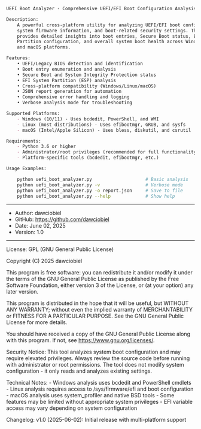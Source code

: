 ```markdown
UEFI Boot Analyzer - Comprehensive UEFI/EFI Boot Configuration Analysis Tool

Description:
    A powerful cross-platform utility for analyzing UEFI/EFI boot configurations,
    system firmware information, and boot-related security settings. This tool
    provides detailed insights into boot entries, Secure Boot status, EFI System
    Partition configuration, and overall system boot health across Windows, Linux,
    and macOS platforms.

Features:
    • UEFI/Legacy BIOS detection and identification
    • Boot entry enumeration and analysis
    • Secure Boot and System Integrity Protection status
    • EFI System Partition (ESP) analysis
    • Cross-platform compatibility (Windows/Linux/macOS)
    • JSON report generation for automation
    • Comprehensive error handling and logging
    • Verbose analysis mode for troubleshooting

Supported Platforms:
    - Windows (10/11) - Uses bcdedit, PowerShell, and WMI
    - Linux (most distributions) - Uses efibootmgr, GRUB, and sysfs
    - macOS (Intel/Apple Silicon) - Uses bless, diskutil, and csrutil

Requirements:
    - Python 3.6 or higher
    - Administrator/root privileges (recommended for full functionality)
    - Platform-specific tools (bcdedit, efibootmgr, etc.)

Usage Examples:
```
```bash
    python uefi_boot_analyzer.py                    # Basic analysis
    python uefi_boot_analyzer.py -v                 # Verbose mode
    python uefi_boot_analyzer.py -o report.json     # Save to file
    python uefi_boot_analyzer.py --help             # Show help
```

- - -
- Author: dawciobiel
- GitHub: https://github.com/dawciobiel
- Date: June 02, 2025
- Version: 1.0
- - -

License: GPL (GNU General Public License)

Copyright (C) 2025 dawciobiel

This program is free software: you can redistribute it and/or modify
it under the terms of the GNU General Public License as published by
the Free Software Foundation, either version 3 of the License, or
(at your option) any later version.

This program is distributed in the hope that it will be useful,
but WITHOUT ANY WARRANTY; without even the implied warranty of
MERCHANTABILITY or FITNESS FOR A PARTICULAR PURPOSE. See the
GNU General Public License for more details.

You should have received a copy of the GNU General Public License
along with this program. If not, see <https://www.gnu.org/licenses/>.

Security Notice:
    This tool analyzes system boot configuration and may require elevated
    privileges. Always review the source code before running with administrator
    or root permissions. The tool does not modify system configuration - it
    only reads and analyzes existing settings.

Technical Notes:
    - Windows analysis uses bcdedit and PowerShell cmdlets
    - Linux analysis requires access to /sys/firmware/efi and boot configuration
    - macOS analysis uses system_profiler and native BSD tools
    - Some features may be limited without appropriate system privileges
    - EFI variable access may vary depending on system configuration

Changelog:
    v1.0 (2025-06-02): Initial release with multi-platform support

```
